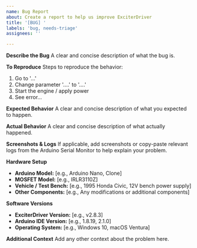 ```yaml
---
name: Bug Report
about: Create a report to help us improve ExciterDriver
title: '[BUG] '
labels: 'bug, needs-triage'
assignees: ''

---
```


**Describe the Bug**
A clear and concise description of what the bug is.

**To Reproduce**
Steps to reproduce the behavior:
1. Go to '...'
2. Change parameter '....' to '....'
3. Start the engine / apply power
4. See error...

**Expected Behavior**
A clear and concise description of what you expected to happen.

**Actual Behavior**
A clear and concise description of what actually happened.

**Screenshots & Logs**
If applicable, add screenshots or copy-paste relevant logs from the Arduino Serial Monitor to help explain your problem.

**Hardware Setup**
- **Arduino Model:** [e.g., Arduino Nano, Clone]
- **MOSFET Model:** [e.g., IRLR3110Z]
- **Vehicle / Test Bench:** [e.g., 1995 Honda Civic, 12V bench power supply]
- **Other Components:** [e.g., Any modifications or additional components]

**Software Versions**
- **ExciterDriver Version:** [e.g., v2.8.3]
- **Arduino IDE Version:** [e.g., 1.8.19, 2.1.0]
- **Operating System:** [e.g., Windows 10, macOS Ventura]

**Additional Context**
Add any other context about the problem here.